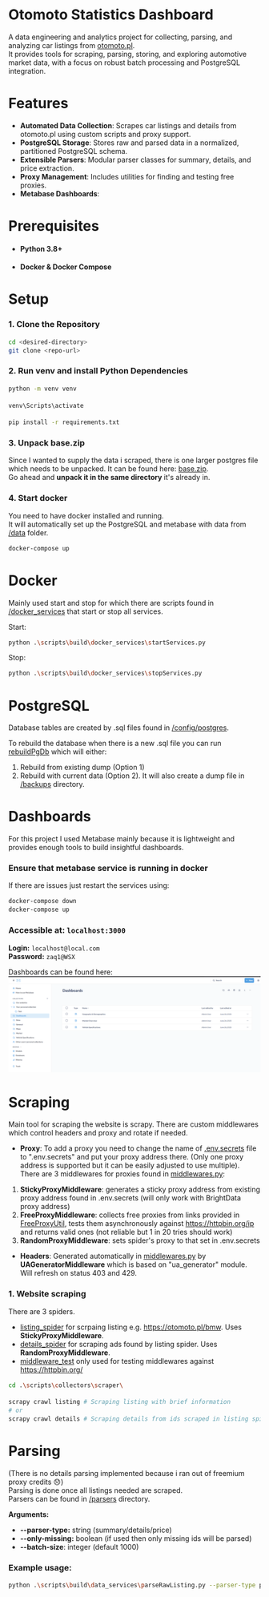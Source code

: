 # Otomoto Statistics Dashboard

A data engineering and analytics project for collecting, parsing, and analyzing car listings from [otomoto.pl](https://www.otomoto.pl/).  
It provides tools for scraping, parsing, storing, and exploring automotive market data, with a focus on robust batch processing and PostgreSQL integration.


# Features

- **Automated Data Collection**: Scrapes car listings and details from otomoto.pl using custom scripts and proxy support.
- **PostgreSQL Storage**: Stores raw and parsed data in a normalized, partitioned PostgreSQL schema.
- **Extensible Parsers**: Modular parser classes for summary, details, and price extraction.
- **Proxy Management**: Includes utilities for finding and testing free proxies.
- **Metabase Dashboards**: 

# Prerequisites
- #### Python 3.8+
- #### Docker & Docker Compose

# Setup

### 1. Clone the Repository

```bash
cd <desired-directory>
git clone <repo-url>
```
### 2. Run venv and install Python Dependencies
```bash
python -m venv venv

venv\Scripts\activate

pip install -r requirements.txt
```

### 3. Unpack base.zip
Since I wanted to supply the data i scraped, there is one larger postgres file which needs to be unpacked. It can be found here: [base.zip](data/postgres/base.zip).    
Go ahead and **unpack it in the same directory** it's already in.

### 4. Start docker
You need to have docker installed and running.  
It will automatically set up the PostgreSQL and metabase with data from [/data](data) folder.
```bash
docker-compose up
```
        
# Docker
Mainly used start and stop for which there are scripts found in [/docker_services](scripts/build/docker_services) that start or stop all services.   

Start:
```bash
python .\scripts\build\docker_services\startServices.py 
```

Stop:
```bash
python .\scripts\build\docker_services\stopServices.py 
```     

# PostgreSQL
Database tables are created by .sql files found in [/config/postgres](config/postgres).     

To rebuild the database when there is a new .sql file you can run [rebuildPgDb](scripts/build/docker_services/rebuildPgDb.py) which will either:
1. Rebuild from existing dump (Option 1)
2. Rebuild with current data (Option 2). It will also create a dump file in [/backups](backups) directory.  
# Dashboards
For this project I used Metabase mainly because it is lightweight and provides enough tools to build insightful dashboards.     

### **Ensure that metabase service is running in docker** 
If there are issues just restart the services using:
```bash
docker-compose down
docker-compose up
```

### **Accessible at: `localhost:3000`**
**Login:** `localhost@local.com`  
**Password:** `zaq1@WSX`  

Dashboards can be found here:
![alt text](image.png)   
# Scraping
Main tool for scraping the website is scrapy. There are custom middlewares which control headers and proxy and rotate if needed.

- **Proxy**: To add a proxy you need to change the name of [.env.secrets](.env.secrets.example) file to ".env.secrets" and put your proxy address there. (Only one proxy address is supported but it can be easily adjusted to use multiple).
There are 3 middlewares for proxies found in [middlewares.py](scripts/collectors/scraper/scraper/middlewares.py):   
1. **StickyProxyMiddleware**: generates a sticky proxy address from existing proxy address found in .env.secrets (will only work with BrightData proxy address)    
2. **FreeProxyMiddleware**: collects free proxies from links provided in [FreeProxyUtil](scripts/utils/FreeProxyUtil.py), tests them asynchronously against https://httpbin.org/ip and returns valid ones (not reliable but 1 in 20 tries should work)      
3. **RandomProxyMiddleware**: sets spider's proxy to that set in .env.secrets

- **Headers**: Generated automatically in [middlewares.py](scripts/collectors/scraper/scraper/middlewares.py) by **UAGeneratorMiddleware** which is based on "ua_generator" module. Will refresh on status 403 and 429.

### 1. Website scraping
There are 3 spiders. 
- [listing_spider](scripts/collectors/scraper/scraper/spiders/listing_spider.py) for scrpaing listing e.g. https://otomoto.pl/bmw. Uses **StickyProxyMiddleware**.
- [details_spider](scripts/collectors/scraper/scraper/spiders/details_spider.py) for scraping ads found by listing spider. Uses **RandomProxyMiddleware**.
- [middleware_test](scripts/collectors/scraper/scraper/spiders/middleware_test_spider.py) only used for testing middlewares against https://httpbin.org/
```bash
cd .\scripts\collectors\scraper\

scrapy crawl listing # Scraping listing with brief information
# or
scrapy crawl details # Scraping details from ids scraped in listing spider
```

# Parsing
(There is no details parsing implemented because i ran out of freemium proxy credits 😞)    
Parsing is done once all listings needed are scraped.   
Parsers can be found in [/parsers](scripts/parsers) directory.

**Arguments:**  
- **--parser-type:** string (summary/details/price)
- **--only-missing:** boolean (if used then only missing ids will be parsed)
- **--batch-size**: integer (default 1000)

### Example usage:
```bash
python .\scripts\build\data_services\parseRawListing.py --parser-type price --only-missing --batch-size 200
```